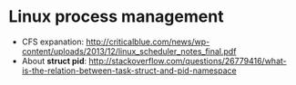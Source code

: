 # Linux process management
* CFS expanation: http://criticalblue.com/news/wp-content/uploads/2013/12/linux_scheduler_notes_final.pdf
* About **struct pid**: http://stackoverflow.com/questions/26779416/what-is-the-relation-between-task-struct-and-pid-namespace
